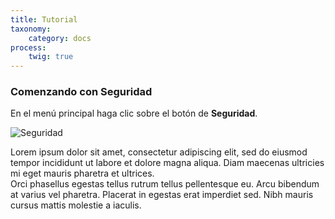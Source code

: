 ```yaml
---
title: Tutorial
taxonomy:
    category: docs
process:
	twig: true
---
```


### Comenzando con Seguridad

En el menú principal haga clic sobre el botón de <b>Seguridad</b>.

![Seguridad](../../../imagenes/modulos/seguridad/seguridad6_64x64.png?lightbox=100&resize=200)

Lorem ipsum dolor sit amet, consectetur adipiscing elit, sed do eiusmod tempor incididunt ut labore et dolore magna aliqua. Diam maecenas ultricies mi eget mauris pharetra et ultrices. 
<br/>
Orci phasellus egestas tellus rutrum tellus pellentesque eu. Arcu bibendum at varius vel pharetra. Placerat in egestas erat imperdiet sed. Nibh mauris cursus mattis molestie a iaculis.